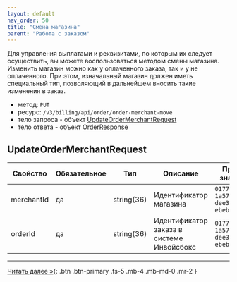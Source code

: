 ```yaml
---
layout: default
nav_order: 50
title: "Смена магазина"
parent: "Работа с заказом"
---
```


Для управления выплатами и реквизитами, по которым их следует осуществить,
вы можете воспользоваться методом смены магазина. Изменить магазин можно как
у оплаченного заказа, так и у не оплаченного. При этом, изначальный магазин
должен иметь специальный тип, позволяющий в дальнейшем вносить такие изменения
в заказ.

- метод: `PUT`
- ресурс: `/v3/billing/api/order/order-merchant-move`
- тело запроса - объект [UpdateOrderMerchantRequest](#updateorderrequest)
- тело ответа - объект [OrderResponse](/docs/order/create/#orderresponse)


## UpdateOrderMerchantRequest

| Свойство       | Обязательное | Тип             | Описание                                  | Пример значения                        |
|----------------|--------------|-----------------|-------------------------------------------|----------------------------------------|
| merchantId     | да           | string(36)      | Идентификатор магазина                    | `01771534-1a57-f184-dee3-ebeb91dded76` |
| orderId        | да           | string(36)      | Идентификатор заказа в системе Инвойсбокс | `01771534-1a57-f184-dee3-ebeb91dded75` |

---

[Читать далее &raquo;](/docs/order/metadata){: .btn .btn-primary .fs-5 .mb-4 .mb-md-0 .mr-2 }
